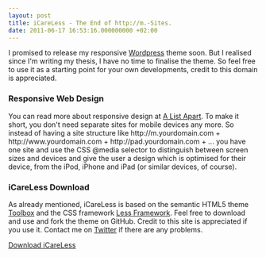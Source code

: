 ```yaml
---
layout: post
title: iCareLess - The End of http://m.-Sites.
date: 2011-06-17 16:53:16.000000000 +02:00
---
```

I promised to release my responsive <a href="http://wordpress.org/">Wordpress</a> theme soon. But I realised since I'm writing my thesis, I have no time to finalise the theme. So feel free to use it as a starting point for your own developments, credit to this domain is appreciated.

<h3>Responsive Web Design</h3>
You can read more about responsive design at <a href="http://www.alistapart.com/articles/responsive-web-design/">A List Apart</a>. To make it short, you don't need separate sites for mobile devices any more. So instead of having a site structure like http://m.yourdomain.com + http://www.yourdomain.com + http://pad.yourdomain.com + ... you have one site and use the CSS @media selector to distinguish between screen sizes and devices and give the user a design which is optimised for their device, from the iPod, iPhone and iPad (or similar devices, of course).

<h3>iCareLess Download</h3>
As already mentioned, iCareLess is based on the semantic HTML5 theme <a href="http://wordpress.org/extend/themes/toolbox">Toolbox</a> and the CSS framework <a href="http://lessframework.com/">Less Framework</a>. Feel free to download and use and fork the theme on GitHub. Credit to this site is appreciated if you use it. Contact me on <a href="https://twitter.com/#!/PatrickHeneise">Twitter</a> if there are any problems.

<a href="https://github.com/pathe/iCareLess">Download iCareLess</a>
